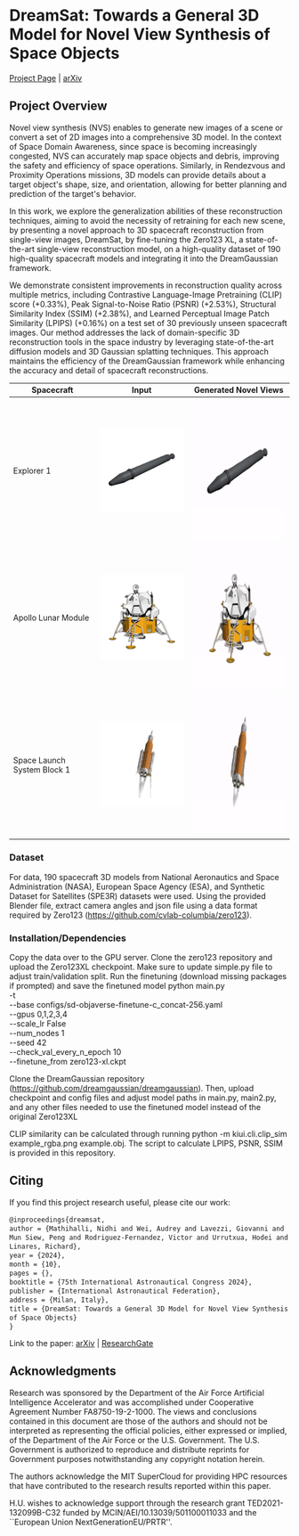 # DreamSat: Towards a General 3D Model for Novel View Synthesis of Space Objects

[Project Page](https://dream-sat.github.io/) | [arXiv](https://doi.org/10.48550/arXiv.2410.05097)

## Project Overview

Novel view synthesis (NVS) enables to generate new images of a scene or convert a set of 2D images into a comprehensive 3D model. In the context of Space Domain Awareness, since space is becoming increasingly congested, NVS can accurately map space objects and debris, improving the safety and efficiency of space operations. Similarly, in Rendezvous and Proximity Operations missions, 3D models can provide details about a target object's shape, size, and orientation, allowing for better planning and prediction of the target's behavior. 

In this work, we explore the generalization abilities of these reconstruction techniques, aiming to avoid the necessity of retraining for each new scene, by presenting a novel approach to 3D spacecraft reconstruction from single-view images, DreamSat, by fine-tuning the Zero123 XL, a state-of-the-art single-view reconstruction model, on a high-quality dataset of 190 high-quality spacecraft models and integrating it into the DreamGaussian framework. 

We demonstrate consistent improvements in reconstruction quality across multiple metrics, including Contrastive Language-Image Pretraining (CLIP) score (+0.33\%), Peak Signal-to-Noise Ratio (PSNR) (+2.53\%), Structural Similarity Index (SSIM) (+2.38\%), and Learned Perceptual Image Patch Similarity (LPIPS) (+0.16\%) on a test set of 30 previously unseen spacecraft images.
Our method addresses the lack of domain-specific 3D reconstruction tools in the space industry by leveraging state-of-the-art diffusion models and 3D Gaussian splatting techniques. This approach maintains the efficiency of the DreamGaussian framework while enhancing the accuracy and detail of spacecraft reconstructions. 

| Spacecraft                  | Input                     | Generated Novel Views         |
|-----------------------------|---------------------------|-------------------------------|
| Explorer 1                  | ![Spacecraft 1](explorer1.png) | <img src="explorer1.gif" width="256" height="256" alt="Generated View 1"> |
| Apollo Lunar Module         | ![Spacecraft 1](lunarlandernofoil-carbajal.png) | <img src="lunarlandernofoil-carbajal.gif" width="256" height="256" alt="Generated View 2"> |
| Space Launch System Block 1 | ![Spacecraft 1](sls_block1.png) | <img src="sls_block1.gif" width="256" height="256" alt="Generated View 3"> |

### Dataset

For data, 190 spacecraft 3D models from National Aeronautics and Space Administration (NASA), European Space Agency (ESA), and Synthetic Dataset for Satellites (SPE3R) datasets were used. Using the provided Blender file,  extract camera angles and json file using a data format required by Zero123 (https://github.com/cvlab-columbia/zero123).


### Installation/Dependencies

Copy the data over to the GPU server. Clone the zero123 repository and upload the Zero123XL checkpoint. Make sure to update simple.py file to adjust train/validation split.
Run the finetuning (download missing packages if prompted) and save the finetuned model
python main.py \
    -t \
    --base configs/sd-objaverse-finetune-c_concat-256.yaml \
    --gpus 0,1,2,3,4 \
    --scale_lr False \
    --num_nodes 1 \
    --seed 42 \
    --check_val_every_n_epoch 10 \
    --finetune_from zero123-xl.ckpt


Clone the DreamGaussian repository (https://github.com/dreamgaussian/dreamgaussian). Then, upload  checkpoint and config files and adjust model paths in main.py, main2.py, and any other files needed to use the finetuned model instead of the original Zero123XL

CLIP similarity can be calculated through running python -m kiui.cli.clip_sim example_rgba.png example.obj. The script to calculate LPIPS, PSNR, SSIM is provided in this repository.

<!-- # Resources -->

<!-- ## Papers
- K. Chang and J. Fletcher, “Learned Satellite Radiometry Modeling from Linear Pass Observations,” Sep. 2023.
- J. Luiten, G. Kopanas, B. Leibe, and D. Ramanan, “Dynamic 3D Gaussians: Tracking by Persistent Dynamic View Synthesis.” arXiv, Aug. 18, 2023. doi: 10.48550/arXiv.2308.09713.
- B. Kerbl, G. Kopanas, T. Leimkühler, and G. Drettakis, “3D Gaussian Splatting for Real-Time Radiance Field Rendering.” arXiv, Aug. 08, 2023. doi: 10.48550/arXiv.2308.04079.
- B. Caruso, T. Mahendrakar, V. M. Nguyen, R. T. White, and T. Steffen, “3D Reconstruction of Non-cooperative Resident Space Objects using Instant NGP-accelerated NeRF and D-NeRF.” arXiv, Jun. 09, 2023. doi: 10.48550/arXiv.2301.09060.
- C. Smith, Y. Du, A. Tewari, and V. Sitzmann, “FlowCam: Training Generalizable 3D Radiance Fields without Camera Poses via Pixel-Aligned Scene Flow.” arXiv, May 31, 2023. doi: 10.48550/arXiv.2306.00180.
- Z. Li, Q. Wang, F. Cole, R. Tucker, and N. Snavely, “DynIBaR: Neural Dynamic Image-Based Rendering.” arXiv, Apr. 24, 2023. doi: 10.48550/arXiv.2211.11082.
- E. R. Chan et al., “Generative Novel View Synthesis with 3D-Aware Diffusion Models.” arXiv, Apr. 05, 2023. doi: 10.48550/arXiv.2304.02602.
- A. Mergy, G. Lecuyer, D. Derksen, and D. Izzo, “Vision-based Neural Scene Representations for Spacecraft.” arXiv, May 11, 2021. doi: 10.48550/arXiv.2105.06405.
- J. Lucas, T. Kyono, J. Yang, and J. Fletcher, “Discovering 3-D Structure of LEO Obects,” 2021. -->

## Citing

If you find this project research useful, please cite our work:

```
@inproceedings{dreamsat,
author = {Mathihalli, Nidhi and Wei, Audrey and Lavezzi, Giovanni and Mun Siew, Peng and Rodriguez-Fernandez, Victor and Urrutxua, Hodei and Linares, Richard},
year = {2024},
month = {10},
pages = {},
booktitle = {75th International Astronautical Congress 2024},
publisher = {International Astronautical Federation},
address = {Milan, Italy},
title = {DreamSat: Towards a General 3D Model for Novel View Synthesis of Space Objects}
}
```

Link to the paper: [arXiv](https://doi.org/10.48550/arXiv.2410.05097) | [ResearchGate](https://www.researchgate.net/publication/384728337_DreamSat_Towards_a_General_3D_Model_for_Novel_View_Synthesis_of_Space_Objects)

## Acknowledgments

Research was sponsored by the Department of the Air Force Artificial Intelligence Accelerator and was accomplished under Cooperative Agreement Number FA8750-19-2-1000. The views and conclusions contained in this document are those of the authors and should not be interpreted as representing the official policies, either expressed or implied, of the Department of the Air Force or the U.S. Government. The U.S. Government is authorized to reproduce and distribute reprints for Government purposes notwithstanding any copyright notation herein. 

The authors acknowledge the MIT SuperCloud for providing HPC resources that have contributed to the research results reported within this paper.

H.U. wishes to acknowledge support through the research grant TED2021-132099B-C32 funded by MCIN/AEI/10.13039/501100011033 and the ``European Union NextGenerationEU/PRTR''.

